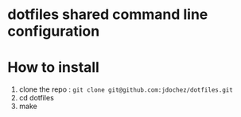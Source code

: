 # dotfiles shared command line configuration

# How to install

1. clone the repo : `git clone git@github.com:jdochez/dotfiles.git`
2. cd dotfiles
3. make



